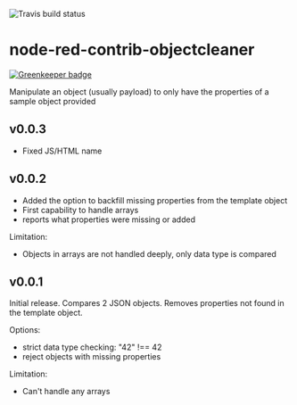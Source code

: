 ![Travis build status](https://travis-ci.org/Stwissel/node-red-contrib-objectcleaner.svg?branch=master)

# node-red-contrib-objectcleaner

[![Greenkeeper badge](https://badges.greenkeeper.io/Stwissel/node-red-contrib-objectcleaner.svg)](https://greenkeeper.io/)

Manipulate an object (usually payload) to only have the properties of a sample object provided

## v0.0.3

- Fixed JS/HTML name

## v0.0.2

- Added the option to backfill missing properties from the template object
- First capability to handle arrays
- reports what properties were missing or added

Limitation:

- Objects in arrays are not handled deeply, only data type is compared

## v0.0.1

Initial release. Compares 2 JSON objects. Removes properties not found in the template object.

Options:

- strict data type checking: "42" !== 42
- reject objects with missing properties
 
Limitation:

- Can't handle any arrays

